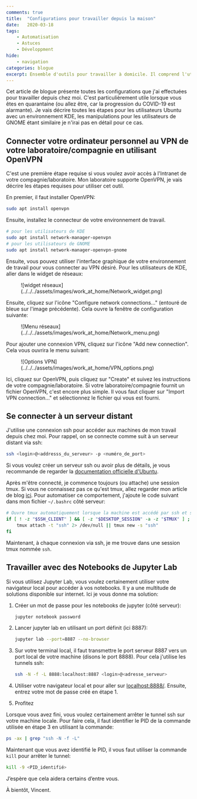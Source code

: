 ```yaml
---
comments: true
title:  "Configurations pour travailler depuis la maison"
date:   2020-03-18
tags:
    - Automatisation
    - Astuces
    - Développment
hide:
    - navigation
categories: blogue
excerpt: Ensemble d'outils pour travailler à domicile. Il comprend l'utilisation d'un VPN, la connexion à un serveur distant et le travail avec jupyter lab à distance.
---
```


Cet article de blogue présente toutes les configurations que j'ai effectuées pour travailler depuis chez moi.
C'est particulièrement utile lorsque vous êtes en quarantaine (ou allez être, car la progression du COVID-19 est alarmante).
Je vais décrire toutes les étapes pour les utilisateurs Ubuntu avec un environnement KDE, les manipulations pour les utilisateurs de GNOME étant similaire je n'irai pas en détail pour ce cas.

## Connecter votre ordinateur personnel au VPN de votre laboratoire/compagnie en utilisant OpenVPN

C'est une première étape requise si vous voulez avoir accès à l'Intranet de votre compagnie/laboratoire.
Mon laboratoire supporte OpenVPN, je vais décrire les étapes requises pour utiliser cet outil.

En premier, il faut installer OpenVPN:

```bash
sudo apt install openvpn
```

Ensuite, installez le connecteur de votre environnement de travail.

```bash
# pour les utilisateurs de KDE
sudo apt install network-manager-openvpn
# pour les utilisateurs de GNOME
sudo apt install network-manager-openvpn-gnome
```

Ensuite, vous pouvez utiliser l'interface graphique de votre environnement de travail pour vous connecter au VPN désiré.
Pour les utilisateurs de KDE, aller dans le widget de réseaux:

<figure markdown="span">
    ![widget réseaux](../../../assets/images/work_at_home/Network_widget.png)
</figure>

Ensuite, cliquez sur l'icône "Configure network connections..."  (entouré de bleue sur l'image précédente).
Cela ouvre la fenêtre de configuration suivante:

<figure markdown="span">
    ![Menu réseaux](../../../assets/images/work_at_home/Network_menu.png)
</figure>

Pour ajouter une connexion VPN, cliquez sur l'icône "Add new connection".
Cela vous ouvrira le menu suivant:

<figure markdown="span">
    ![Options VPN](../../../assets/images/work_at_home/VPN_options.png)
</figure>

Ici, cliquez sur OpenVPN, puis cliquez sur "Create" et suivez les instructions de votre compagnie/laboratoire.
Si votre laboratoire/compagnie fournit un fichier OpenVPN, c'est encore plus simple.
Il vous faut cliquer sur "Import VPN connection..." et sélectionnez le fichier qui vous est fourni.

## Se connecter à un serveur distant

J'utilise une connexion ssh pour accéder aux machines de mon travail depuis chez moi.
Pour rappel, on se connecte comme suit à un serveur distant via ssh:

```bash
ssh <login>@<addresss_du_serveur> -p <numéro_de_port>
```

Si vous voulez créer un serveur ssh ou avoir plus de détails, je vous recommande de regarder la [documentation officielle d'Ubuntu](https://help.ubuntu.com/lts/serverguide/openssh-server.html).

Après m'être connecté, je commence toujours (ou attache) une session tmux.
Si vous ne connaissez pas ce qu'est tmux, allez regarder mon article de blog [ici](../2019/09-23-terminal-multiplexers.md).
Pour automatiser ce comportement, j'ajoute le code suivant dans mon fichier `~/.bashrc` côté serveur:

```bash
# Ouvre tmux automatiquement lorsque la machine est accédé par ssh et sans serveur X
if [ ! -z "$SSH_CLIENT" ] && [ -z "$DESKTOP_SESSION" -a -z "$TMUX" ] ; then
    tmux attach -t "ssh" 2> /dev/null || tmux new -s "ssh"
fi
```

Maintenant, à chaque connexion via ssh, je me trouve dans une session tmux nommée `ssh`.

## Travailler avec des Notebooks de Jupyter Lab

Si vous utilisez Jupyter Lab, vous voulez certainement utiliser votre navigateur local pour accéder à vos notebooks.
Il y a une multitude de solutions disponible sur internet.
Ici je vous donne ma solution:

1. Créer un mot de passe pour les notebooks de jupyter (côté serveur):

    ```bash
    jupyter notebook password
    ```

2. Lancer jupyter lab en utilisant un port définit (ici 8887):

    ```bash
    jupyter lab --port=8887 --no-browser
    ```

3. Sur votre terminal local, il faut transmettre le port serveur 8887 vers un port local de votre machine (disons le port 8888).
    Pour cela j'utilise les tunnels ssh:

    ```bash
    ssh -N -f -L 8888:localhost:8887 <login>@<adresse_serveur>
    ```

4. Utiliser votre navigateur local et pour aller sur [localhost:8888/](localhost:8888/).
    Ensuite, entrez votre mot de passe créé en étape 1.

5. Profitez

Lorsque vous avez fini, vous voulez certainement arrêter le tunnel ssh sur votre machine locale.
Pour faire cela, il faut identifier le PID de la commande utilisée en étape 3 en utilisant la commande:

```bash
ps -ax | grep "ssh -N -f -L"
```

Maintenant que vous avez identifié le PID, il vous faut utiliser la commande `kill` pour arrêter le tunnel:

```bash
kill -9 <PID_identifié>
```

J’espère que cela aidera certains d’entre vous.

À bientôt, Vincent.
